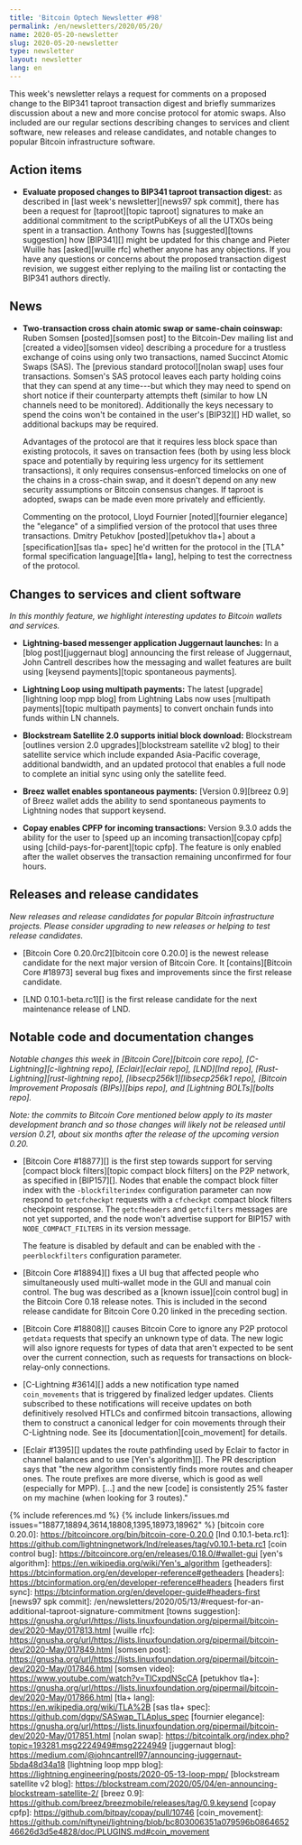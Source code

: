```yaml
---
title: 'Bitcoin Optech Newsletter #98'
permalink: /en/newsletters/2020/05/20/
name: 2020-05-20-newsletter
slug: 2020-05-20-newsletter
type: newsletter
layout: newsletter
lang: en
---
```

This week's newsletter relays a request for comments on a proposed
change to the BIP341 taproot transaction digest and briefly summarizes
discussion about a new and more concise protocol for atomic swaps.  Also
included are our regular sections describing changes to services and
client software, new releases and release candidates, and notable
changes to popular Bitcoin infrastructure software.

## Action items

- **Evaluate proposed changes to BIP341 taproot transaction digest:** as
  described in [last week's newsletter][news97 spk commit], there has
  been a request for [taproot][topic taproot] signatures to make an
  additional commitment to the scriptPubKeys of all the UTXOs being
  spent in a transaction.  Anthony Towns has [suggested][towns
  suggestion] how [BIP341][] might be updated for this change and Pieter
  Wuille has [asked][wuille rfc] whether anyone has any objections.  If
  you have any questions or concerns about the proposed transaction
  digest revision, we suggest either replying to the mailing list or
  contacting the BIP341 authors directly.

## News

- **Two-transaction cross chain atomic swap or same-chain coinswap:**
  Ruben Somsen [posted][somsen post] to the Bitcoin-Dev mailing list and
  [created a video][somsen video] describing a procedure for a trustless
  exchange of coins using only two transactions, named Succinct Atomic
  Swaps (SAS).  The [previous standard protocol][nolan swap] uses four
  transactions.  Somsen's SAS protocol leaves each party holding coins
  that they can spend at any time---but which they may need to spend on
  short notice if their counterparty attempts theft (similar to how LN
  channels need to be monitored).  Additionally the keys necessary to
  spend the coins won't be contained in the user's [BIP32][] HD wallet,
  so additional backups may be required.

  Advantages of the protocol are that it requires less block space
  than existing protocols, it saves on transaction fees (both by using
  less block space and potentially by requiring less urgency for its
  settlement transactions), it only requires consensus-enforced
  timelocks on one of the chains in a cross-chain swap, and it
  doesn't depend on any new security assumptions or Bitcoin consensus
  changes.  If taproot is adopted, swaps can be made even more privately
  and efficiently.

  Commenting on the protocol, Lloyd Fournier [noted][fournier
  elegance] the "elegance" of a simplified version of the protocol
  that uses three transactions.  Dmitry Petukhov [posted][petukhov
  tla+] about a [specification][sas tla+ spec] he'd written for the
  protocol in the [TLA<sup>+</sup> formal specification language][tla+
  lang], helping to test the correctness of the protocol.

## Changes to services and client software

*In this monthly feature, we highlight interesting updates to Bitcoin
wallets and services.*

- **Lightning-based messenger application Juggernaut launches:**
  In a [blog post][juggernaut blog] announcing the first release of Juggernaut,
  John Cantrell describes how the messaging and wallet features are built using
  [keysend payments][topic spontaneous payments].

- **Lightning Loop using multipath payments:**
  The latest [upgrade][lightning loop mpp blog] from Lightning Labs
  now uses [multipath payments][topic multipath payments] to convert onchain
  funds into funds within LN channels.

- **Blockstream Satellite 2.0 supports initial block download:**
  Blockstream [outlines version 2.0 upgrades][blockstream satellite v2 blog] to
  their satellite service which include expanded Asia-Pacific coverage,
  additional bandwidth, and an updated protocol that enables a full node to complete an initial sync
  using only the satellite feed.

- **Breez wallet enables spontaneous payments:**
  [Version 0.9][breez 0.9] of Breez wallet adds the ability to send spontaneous
  payments to Lightning nodes that support keysend.

- **Copay enables CPFP for incoming transactions:**
  Version 9.3.0 adds the ability for the user to
  [speed up an incoming transaction][copay cpfp] using [child-pays-for-parent][topic cpfp].
  The feature is only enabled after the wallet observes the transaction
  remaining unconfirmed for four hours.

## Releases and release candidates

*New releases and release candidates for popular Bitcoin infrastructure
projects.  Please consider upgrading to new releases or helping to test
release candidates.*

- [Bitcoin Core 0.20.0rc2][bitcoin core 0.20.0] is the newest release
  candidate for the next major version of Bitcoin Core.  It
  [contains][Bitcoin Core #18973] several bug fixes and improvements
  since the first release candidate.

- [LND 0.10.1-beta.rc1][] is the first release candidate for the next
  maintenance release of LND.

## Notable code and documentation changes

*Notable changes this week in [Bitcoin Core][bitcoin core repo],
[C-Lightning][c-lightning repo], [Eclair][eclair repo], [LND][lnd repo],
[Rust-Lightning][rust-lightning repo], [libsecp256k1][libsecp256k1 repo],
[Bitcoin Improvement Proposals (BIPs)][bips repo], and [Lightning
BOLTs][bolts repo].*

*Note: the commits to Bitcoin Core mentioned below apply to its master
development branch and so those changes will likely not be released
until version 0.21, about six months after the release of the upcoming
version 0.20.*

- [Bitcoin Core #18877][] is the first step towards support for serving
  [compact block filters][topic compact block filters] on the P2P
  network, as specified in [BIP157][].  Nodes that enable the compact block filter index
  with the `-blockfilterindex` configuration parameter can now respond to
  `getcfcheckpt` requests with a `cfcheckpt` compact block filters checkpoint
  response.   The `getcfheaders` and `getcfilters` messages are not yet supported, and the
  node won't advertise support for BIP157 with `NODE_COMPACT_FILTERS` in its
  version message.

  The feature is disabled by
  default and can be enabled with the `-peerblockfilters` configuration parameter.

- [Bitcoin Core #18894][] fixes a UI bug that affected people who
  simultaneously used multi-wallet mode in the GUI and manual coin
  control.  The bug was described as a [known issue][coin control bug]
  in the Bitcoin Core 0.18 release notes.  This is included in the
  second release candidate for Bitcoin Core 0.20 linked in the
  preceding section.

- [Bitcoin Core #18808][] causes Bitcoin Core to ignore any P2P protocol
  `getdata` requests that specify an unknown type of data.  The new
  logic will also ignore requests for types of data that aren't expected
  to be sent over the current connection, such as requests for
  transactions on block-relay-only connections.

- [C-Lightning #3614][] adds a new notification type named `coin_movements` that
  is triggered by finalized ledger updates. Clients subscribed to these
  notifications will receive updates on both definitively resolved HTLCs and
  confirmed bitcoin transactions, allowing them to construct a canonical ledger
  for coin movements through their C-Lightning node.  See its
  [documentation][coin_movement] for details.

- [Eclair #1395][] updates the route pathfinding used by Eclair to
  factor in channel balances and to use [Yen's algorithm][].
  The PR description says that "the new algorithm consistently
  finds more routes and cheaper ones. The route prefixes are more diverse,
  which is good as well (especially for MPP).  [...] and the new [code]
  is consistently 25% faster on my machine (when looking for 3 routes)."

{% include references.md %}
{% include linkers/issues.md issues="18877,18894,3614,18808,1395,18973,18962" %}
[bitcoin core 0.20.0]: https://bitcoincore.org/bin/bitcoin-core-0.20.0
[lnd 0.10.1-beta.rc1]: https://github.com/lightningnetwork/lnd/releases/tag/v0.10.1-beta.rc1
[coin control bug]: https://bitcoincore.org/en/releases/0.18.0/#wallet-gui
[yen's algorithm]: https://en.wikipedia.org/wiki/Yen's_algorithm
[getheaders]: https://btcinformation.org/en/developer-reference#getheaders
[headers]: https://btcinformation.org/en/developer-reference#headers
[headers first sync]: https://btcinformation.org/en/developer-guide#headers-first
[news97 spk commit]: /en/newsletters/2020/05/13/#request-for-an-additional-taproot-signature-commitment
[towns suggestion]: https://gnusha.org/url/https://lists.linuxfoundation.org/pipermail/bitcoin-dev/2020-May/017813.html
[wuille rfc]: https://gnusha.org/url/https://lists.linuxfoundation.org/pipermail/bitcoin-dev/2020-May/017849.html
[somsen post]: https://gnusha.org/url/https://lists.linuxfoundation.org/pipermail/bitcoin-dev/2020-May/017846.html
[somsen video]: https://www.youtube.com/watch?v=TlCxpdNScCA
[petukhov tla+]: https://gnusha.org/url/https://lists.linuxfoundation.org/pipermail/bitcoin-dev/2020-May/017866.html
[tla+ lang]: https://en.wikipedia.org/wiki/TLA%2B
[sas tla+ spec]: https://github.com/dgpv/SASwap_TLAplus_spec
[fournier elegance]: https://gnusha.org/url/https://lists.linuxfoundation.org/pipermail/bitcoin-dev/2020-May/017851.html
[nolan swap]: https://bitcointalk.org/index.php?topic=193281.msg2224949#msg2224949
[juggernaut blog]: https://medium.com/@johncantrell97/announcing-juggernaut-5bda48d34a18
[lightning loop mpp blog]: https://lightning.engineering/posts/2020-05-13-loop-mpp/
[blockstream satellite v2 blog]: https://blockstream.com/2020/05/04/en-announcing-blockstream-satellite-2/
[breez 0.9]: https://github.com/breez/breezmobile/releases/tag/0.9.keysend
[copay cpfp]: https://github.com/bitpay/copay/pull/10746
[coin_movement]: https://github.com/niftynei/lightning/blob/bc803006351a079596b086465246626d3d5e4828/doc/PLUGINS.md#coin_movement
